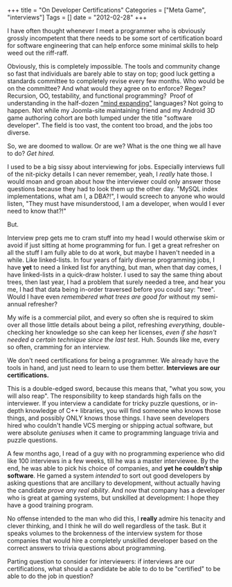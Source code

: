 +++
title = "On Developer Certifications"
Categories = ["Meta Game", "interviews"]
Tags = []
date = "2012-02-28"
+++
<p>I have often thought whenever I meet a programmer who is obviously grossly incompetent that there needs to be some sort of certification board for software engineering that can help enforce some minimal skills to help weed out the riff-raff.<p /> Obviously, this is completely impossible. The tools and community change so fast that individuals are barely able to stay on top; good luck getting a standards committee to completely revise every few months. Who would be on the committee? And what would they agree on to enforce? Regex? Recursion, OO, testability, and functional programming?&nbsp; Proof of understanding in the half-dozen <a href="http://norvig.com/21-days.html" target="_blank">"mind expanding"</a> languages? Not going to happen. Not while my Joomla-site maintaining friend and my Android 3D game authoring cohort are both lumped under the title "software developer". The field is too vast, the content too broad, and the jobs too diverse. <p /> So, we are doomed to wallow. Or are we? What is the one thing we all have to do?<em> Get hired.</em><p />I used to be a big sissy about interviewing for jobs. Especially interviews full of the nit-picky details I can never remember, yeah, I <em>really</em> hate those. I would moan and groan about how the interviewer could only answer those questions because they had to look them up the other day. "MySQL index implementations, what am I, a DBA?!", I would screech to anyone who would listen, "They must have misunderstood, I am a developer, when would I ever need to know that?!"<p /> But.<p />Interview prep gets me to cram stuff into my head I would otherwise skim or avoid if just sitting at home programming for fun. I get a great refresher on all the stuff I am fully able to do at work, but maybe I haven't needed in a while. Like linked-lists. In four years of fairly diverse programming jobs, I have<strong> yet</strong> to need a linked list for anything, but man, when that day comes, I have linked-lists in a quick-draw holster. I used to say the same thing about trees, then last year, I had a problem that surely needed a tree, and hear you me, I had that data being in-order traversed before you could say: "tree". Would I have even <em>remembered</em> <em>what trees are good for</em> without my semi-annual refresher?<p /> My wife is a commercial pilot, and every so often she is required to skim over all those little details about being a pilot, refreshing <em>everything</em>, double-checking her knowledge so she can keep her licenses, <em>even if she hasn't needed a certain technique since the last test</em>. Huh. Sounds like me, every so often, cramming for an interview.<p />  We don't need certifications for being a programmer. We already have the tools in hand, and just need to learn to use them better. <strong>Interviews are our certifications. </strong></p><p>This is a double-edged sword, because this means that, "what you sow, you will also reap".  The responsibility to keep standards high falls on the interviewer. If  you interview a candidate for tricky puzzle questions, or in-depth  knowledge of C++ libraries, you will find someone who knows those  things, and possibly ONLY knows those things. I have seen developers hired who couldn't handle VCS merging or shipping actual software, but were absolute <em>geniuses</em> when it came to programming language trivia and puzzle questions.</p><p>A few months ago, I read of a guy with no programming experience who did like 100 interviews in a few weeks, till he was a master interviewee. By the end, he was able to pick his choice of companies, and <strong>yet </strong><strong>he couldn't ship software</strong>. He gamed a system <em>intended</em> to sort out good developers by asking questions that are ancillary to development, without actually having the candidate <em>prove any real ability</em>. And now that company has a developer who is great at gaming systems, but unskilled at development: I hope they have a good training program.</p><p>No offense intended to the man who did this, I <strong>really </strong>admire his tenacity and clever thinking, and I think he will do well regardless of the task. But it speaks volumes to the brokenness of the interview system for those companies that would hire a completely unskilled developer based on the correct answers to trivia questions about programming.</p><p>Parting question to consider for interviewers: if interviews are our certifications, what should a candidate be able to do to be "certified" to be able to do the job in question?</p>
